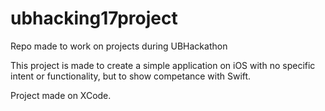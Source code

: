 # ubhacking17project
Repo made to work on projects during UBHackathon

This project is made to create a simple application on iOS with no specific intent or 
functionality, but to show competance with Swift. 

Project made on XCode. 
